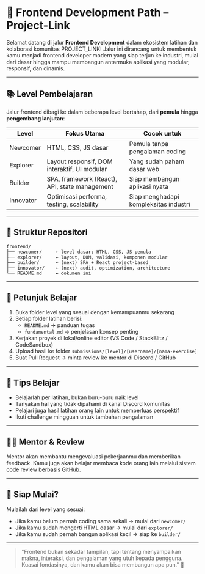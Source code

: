 # 🧱 Frontend Development Path – Project-Link

Selamat datang di jalur **Frontend Development** dalam ekosistem latihan dan kolaborasi komunitas PROJECT\_LINK! Jalur ini dirancang untuk membentuk kamu menjadi frontend developer modern yang siap terjun ke industri, mulai dari dasar hingga mampu membangun antarmuka aplikasi yang modular, responsif, dan dinamis.

---

## 📚 Level Pembelajaran

Jalur frontend dibagi ke dalam beberapa level bertahap, dari **pemula** hingga **pengembang lanjutan**:

| Level     | Fokus Utama                                   | Cocok untuk                           |
| --------- | --------------------------------------------- | ------------------------------------- |
| Newcomer  | HTML, CSS, JS dasar                           | Pemula tanpa pengalaman coding        |
| Explorer  | Layout responsif, DOM interaktif, UI modular  | Yang sudah paham dasar web            |
| Builder   | SPA, framework (React), API, state management | Siap membangun aplikasi nyata         |
| Innovator | Optimisasi performa, testing, scalability     | Siap menghadapi kompleksitas industri |

---

## 🧩 Struktur Repositori

```
frontend/
├── newcomer/     ← level dasar: HTML, CSS, JS pemula
├── explorer/     ← layout, DOM, validasi, komponen modular
├── builder/      ← (next) SPA + React project-based
├── innovator/    ← (next) audit, optimization, architecture
└── README.md     ← dokumen ini
```

---

## 🧭 Petunjuk Belajar

1. Buka folder level yang sesuai dengan kemampuanmu sekarang
2. Setiap folder latihan berisi:
   - `README.md` → panduan tugas
   - `fundamental.md` → penjelasan konsep penting
3. Kerjakan proyek di lokal/online editor (VS Code / StackBlitz / CodeSandbox)
4. Upload hasil ke folder `submissions/[level]/[username]/[nama-exercise]`
5. Buat Pull Request → minta review ke mentor di Discord / GitHub

---

## 🧠 Tips Belajar

- Belajarlah per latihan, bukan buru-buru naik level
- Tanyakan hal yang tidak dipahami di kanal Discord komunitas
- Pelajari juga hasil latihan orang lain untuk memperluas perspektif
- Ikuti challenge mingguan untuk tambahan pengalaman

---

## 🧑‍🏫 Mentor & Review

Mentor akan membantu mengevaluasi pekerjaanmu dan memberikan feedback. Kamu juga akan belajar membaca kode orang lain melalui sistem code review berbasis GitHub.

---

## 🌱 Siap Mulai?

Mulailah dari level yang sesuai:

- Jika kamu belum pernah coding sama sekali → mulai dari `newcomer/`
- Jika kamu sudah mengerti HTML dasar → mulai dari `explorer/`
- Jika kamu sudah pernah bangun aplikasi kecil → siap ke `builder/`

---

> "Frontend bukan sekadar tampilan, tapi tentang menyampaikan makna, interaksi, dan pengalaman yang utuh kepada pengguna. Kuasai fondasinya, dan kamu akan bisa membangun apa pun." 🚀

